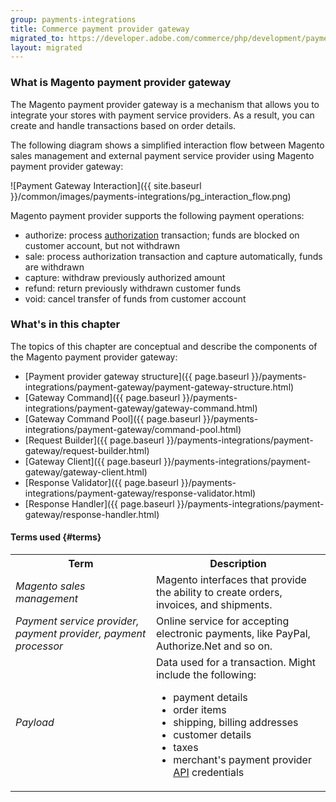 ```yaml
---
group: payments-integrations
title: Commerce payment provider gateway
migrated_to: https://developer.adobe.com/commerce/php/development/payments-integrations/payment-gateway/
layout: migrated
---
```


### What is Magento payment provider gateway

The Magento payment provider gateway is a mechanism that allows you to integrate your stores with payment service providers. As a result, you can create and handle transactions based on order details.

The following diagram shows a simplified interaction flow between Magento sales management and external payment service provider using Magento payment provider gateway:

![Payment Gateway Interaction]({{ site.baseurl }}/common/images/payments-integrations/pg_interaction_flow.png)

Magento payment provider supports the following payment operations:

*  authorize: process [authorization](https://glossary.magento.com/authorization) transaction; funds are blocked on customer account, but not withdrawn
*  sale: process authorization transaction and capture automatically, funds are withdrawn
*  capture: withdraw previously authorized amount
*  refund: return previously withdrawn customer funds
*  void: cancel transfer of funds from customer account

### What's in this chapter

The topics of this chapter are conceptual and describe the components of the Magento payment provider gateway:

*  [Payment provider gateway structure]({{ page.baseurl }}/payments-integrations/payment-gateway/payment-gateway-structure.html)
*  [Gateway Command]({{ page.baseurl }}/payments-integrations/payment-gateway/gateway-command.html)
*  [Gateway Command Pool]({{ page.baseurl }}/payments-integrations/payment-gateway/command-pool.html)
*  [Request Builder]({{ page.baseurl }}/payments-integrations/payment-gateway/request-builder.html)
*  [Gateway Client]({{ page.baseurl }}/payments-integrations/payment-gateway/gateway-client.html)
*  [Response Validator]({{ page.baseurl }}/payments-integrations/payment-gateway/response-validator.html)
*  [Response Handler]({{ page.baseurl }}/payments-integrations/payment-gateway/response-handler.html)

#### Terms used {#terms}

<table>
<tr>
<th>
Term
</th>
<th>
Description
</th>
</tr>
<tr>
<td>
<i>Magento sales management</i>
</td>
<td>
Magento interfaces that provide the ability to create orders, invoices, and shipments.
</td>
</tr>
<tr>
<td>
<i>Payment service provider, payment provider, payment processor</i>
</td>
<td>
 Online service for accepting electronic payments, like PayPal, Authorize.Net and so on.
</td>
</tr>
<tr>
<td>
<i>Payload</i>
</td>
<td>
Data used for a transaction. Might include the following:

<ul>
<li> payment details </li>
<li> order items </li>
<li> shipping, billing addresses </li>
<li> customer details </li>
<li> taxes </li>
<li> merchant's payment provider <a href="https://glossary.magento.com/api" target="_blank">API</a> credentials </li>
</ul>
</td>
</tr>
</table>

